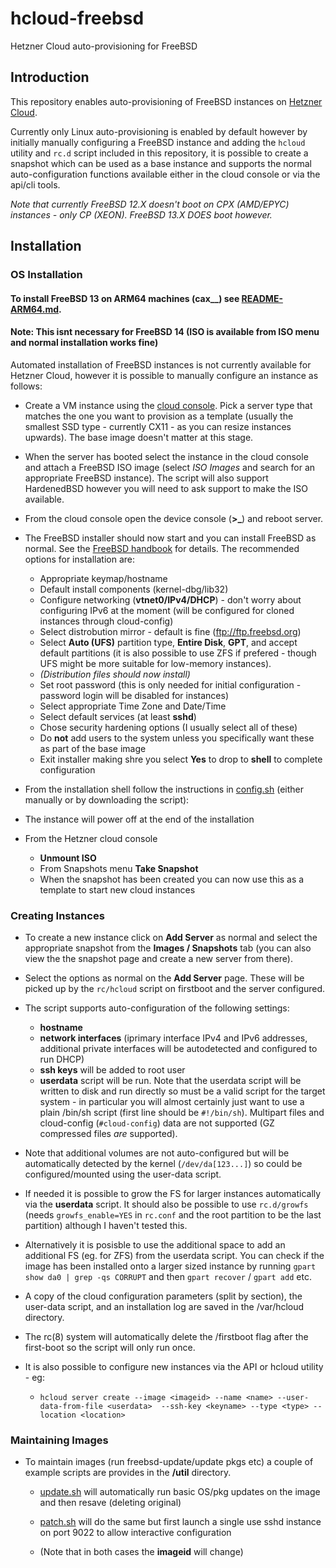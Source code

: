 # hcloud-freebsd

Hetzner Cloud auto-provisioning for FreeBSD

## Introduction

This repository enables auto-provisioning of FreeBSD instances on 
[Hetzner Cloud](https://www.hetzner.com/cloud).

Currently only Linux auto-provisioning is enabled by default however by
initially manually configuring a FreeBSD instance and adding the `hcloud`
utility and `rc.d` script included in this repository, it is possible to create
a snapshot which can be used as a base instance and supports the normal
auto-configuration functions available either in the cloud console or via the
api/cli tools. 

_Note that currently FreeBSD 12.X doesn't boot on CPX (AMD/EPYC) instances - only CP (XEON). FreeBSD 13.X DOES boot however._

## Installation

### OS Installation

#### To install FreeBSD 13 on ARM64 machines (cax__) see [README-ARM64.md](./README-ARM64.md). 
#### Note: This isnt necessary for FreeBSD 14 (ISO is available from ISO menu and normal installation works fine)

Automated installation of FreeBSD instances is not currently available for
Hetzner Cloud, however it is possible to manually configure an instance as
follows:

* Create a VM instance using the [cloud console](https://console.hetzner.cloud/projects). 
  Pick a server type that matches the one you want to provision as a template
  (usually the smallest SSD type - currently CX11 - as you can resize instances
  upwards). The base image doesn't matter at this stage. 

* When the server has booted select the instance in the cloud console and
  attach a FreeBSD ISO image (select _ISO Images_ and search for an appropriate
  FreeBSD instance). The script will also support HardenedBSD however you will
  need to ask support to make the ISO available.

* From the cloud console open the device console (**>_**) and reboot server.

* The FreeBSD installer should now start and you can install FreeBSD as normal.
  See the [FreeBSD handbook](https://www.freebsd.org/doc/handbook/bsdinstall.html) for details.
  The recommended options for installation are:

  - Appropriate keymap/hostname
  - Default install components (kernel-dbg/lib32)
  - Configure networking (**vtnet0/IPv4/DHCP**) - don't worry about configuring 
    IPv6 at the moment (will be configured for cloned instances through cloud-config)
  - Select distrobution mirror - default is fine (ftp://ftp.freebsd.org) 
  - Select  **Auto (UFS)** partition type, **Entire Disk**, **GPT**, and accept default partitions (it is also possible to use ZFS if prefered - though UFS might be more suitable for low-memory instances). 
  - _(Distribution files should now install)_
  - Set root password (this is only needed for initial configuration - password login will be 
    disabled for instances)
  - Select appropriate Time Zone and Date/Time
  - Select default services (at least **sshd**)
  - Chose security hardening options (I usually select all of these)
  - Do **not** add users to the system unless you specifically want these as part of the base image
  - Exit installer making shre you select **Yes** to drop to **shell** to complete configuration
  
* From the installation shell follow the instructions in [config.sh](https://github.com/paulc/hcloud-freebsd/blob/master/config.sh) (either manually or by downloading the script):

* The instance will power off at the end of the installation

* From the Hetzner cloud console 
  - **Unmount ISO**
  - From Snapshots menu **Take Snapshot**
  - When the snapshot has been created you can now use this as a template to
    start new cloud instances

### Creating Instances

* To create a new instance click on **Add Server** as normal and select the
  appropriate snapshot from the  **Images / Snapshots** tab (you can also
  view the the snapshot page and create a new server from there).

* Select the options as normal on the **Add Server** page. These will be picked up by
the `rc/hcloud` script on firstboot and the server configured. 

* The script supports auto-configuration of the following settings:

  - **hostname**
  - **network interfaces** (iprimary interface IPv4 and IPv6 addresses,
    additional private interfaces will be autodetected and configured to run
    DHCP) 
  - **ssh keys** will be added to root user
  - **userdata** script will be run. Note that the userdata script will be 
    written to disk and run directly so must be a valid script for the 
    target system - in particular you will almost certainly just want to
    use a plain /bin/sh script (first line should be `#!/bin/sh`). Multipart
    files and cloud-config (`#cloud-config`) data are not supported (GZ
    compressed files _are_ supported).

* Note that additional volumes are not auto-configured but will be
  automatically detected by the kernel (`/dev/da[123...]`) so could be
  configured/mounted using the user-data script. 

* If needed it is possible to grow the FS for larger instances automatically
  via the **userdata** script. It should also be possible to use `rc.d/growfs`
  (needs `growfs_enable=YES` in `rc.conf` and the root partition to be the last
  partition) although I haven't tested this. 

* Alternatively it is posisble to use the additional space to add an additional
  FS (eg. for ZFS) from the userdata script.  You can check if the image has
  been installed onto a larger sized instance by running `gpart show da0 | grep
  -qs CORRUPT` and then `gpart recover` / `gpart add` etc.

* A copy of the cloud configuration parameters (split by section), the 
  user-data script, and an installation log are saved in the /var/hcloud
  directory.

* The rc(8) system will automatically delete the /firstboot flag after
  the first-boot so the script will only run once.

* It is also possible to configure new instances via the API or hcloud 
  utility - eg:

  - `hcloud server create --image <imageid> --name <name> --user-data-from-file <userdata>  --ssh-key <keyname> --type <type> --location <location>`

### Maintaining Images

* To maintain images (run freebsd-update/update pkgs etc) a couple of 
  example scripts are provides in the **/util** directory. 

  - [update.sh](https://github.com/paulc/hcloud-freebsd/blob/master/util/update.sh) 
    will automatically run basic OS/pkg updates on the image and then resave 
    (deleting original)

  - [patch.sh](https://github.com/paulc/hcloud-freebsd/blob/master/util/patch.sh) 
    will do the same but first launch a single use sshd instance on port 9022
    to allow interactive configuration

  - (Note that in both cases the **imageid** will change)
